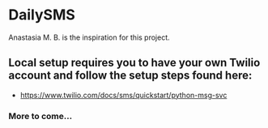# DailySMS
Anastasia M. B. is the inspiration for this project. 

## Local setup requires you to have your own Twilio account and follow the setup steps found here:
- https://www.twilio.com/docs/sms/quickstart/python-msg-svc

### More to come...

